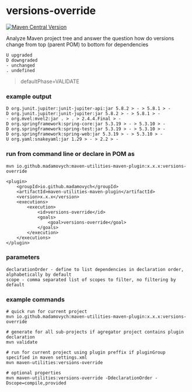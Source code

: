 # versions-override  
[![Maven Central Version](https://img.shields.io/maven-central/v/io.github.madamovych/maven-utilities-maven-plugin)](https://central.sonatype.com/artifact/io.github.madamovych/maven-utilities-maven-plugin)

Analyze Maven project tree and answer the question how do versions change from top (parent POM) to bottom for dependencies  

    U upgraded
    D downgraded
    - unchanged
    . undefined
 
> defaultPhase=VALIDATE

### example output

    D org.junit.jupiter:junit-jupiter-api:jar 5.8.2 > - > 5.8.1 > -
    D org.junit.jupiter:junit-jupiter:jar 5.8.2 > - > 5.8.1 > -
    - org.mvel:mvel2:jar . > . > 2.4.4.Final > -
    D org.springframework:spring-core:jar 5.3.19 > - > 5.3.10 > -
    D org.springframework:spring-test:jar 5.3.19 > - > 5.3.10 > -
    D org.springframework:spring-web:jar 5.3.19 > - > 5.3.10 > -
    U org.yaml:snakeyaml:jar 1.29 > - > 2.2 > -

### run from command line or declare in POM as

    mvn io.github.madamovych:maven-utilities-maven-plugin:x.x.x:versions-override

    <plugin>
        <groupId>io.github.madamovych</groupId>
        <artifactId>maven-utilities-maven-plugin</artifactId>
        <version>x.x.x</version>
        <executions>
            <execution>
                <id>versions-override</id>
                <goals>
                    <goal>versions-override</goal>
                </goals>
            </execution>
        </executions>
    </plugin>

### parameters  

    declarationOrder - define to list dependencies in declaration order, alphabetically by default
    scope - comma separated list of scopes to filter, no filtering by default

### example commands  

    # quick run for current project
    mvn io.github.madamovych:maven-utilities-maven-plugin:x.x.x:versions-override
    
    # generate for all sub-projects if agregator project contains plugin declaration 
    mvn validate
    
    # run for current project using plugin preffix if pluginGroup specified in maven settings.xml
    mvn maven-utilities:versions-override
    
    # optional properties
    mvn maven-utilities:versions-override -DdeclarationOrder -Dscope=compile,provided
